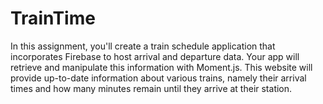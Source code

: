 # TrainTime

In this assignment, you'll create a train schedule application that incorporates Firebase 
to host arrival and departure data. Your app will retrieve and manipulate this information with Moment.js. 
This website will provide up-to-date information about various trains, namely their arrival times 
and how many minutes remain until they arrive at their station.
